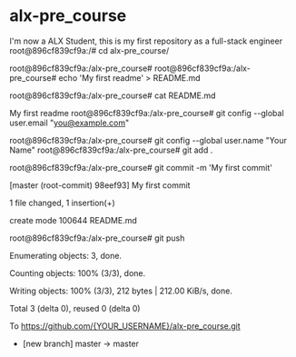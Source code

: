 # alx-pre_course
I'm now a ALX Student, this is my first repository as a full-stack engineer
root@896cf839cf9a:/# cd alx-pre_course/

root@896cf839cf9a:/alx-pre_course#
root@896cf839cf9a:/alx-pre_course# echo 'My first readme' > README.md                                                                 

root@896cf839cf9a:/alx-pre_course# cat README.md                                                                                      

My first readme
root@896cf839cf9a:/alx-pre_course# git config --global user.email "you@example.com"

root@896cf839cf9a:/alx-pre_course# git config --global user.name "Your Name"
root@896cf839cf9a:/alx-pre_course# git add .

root@896cf839cf9a:/alx-pre_course# git commit -m 'My first commit'

[master (root-commit) 98eef93] My first commit

 1 file changed, 1 insertion(+)

 create mode 100644 README.md

root@896cf839cf9a:/alx-pre_course# git push                                                                                           

Enumerating objects: 3, done.                                                                                                         

Counting objects: 100% (3/3), done.                                                                                                   

Writing objects: 100% (3/3), 212 bytes | 212.00 KiB/s, done.                                                                          

Total 3 (delta 0), reused 0 (delta 0)                                                                                                 

To https://github.com/{YOUR_USERNAME}/alx-pre_course.git                                                                                       

 * [new branch]      master -> master
